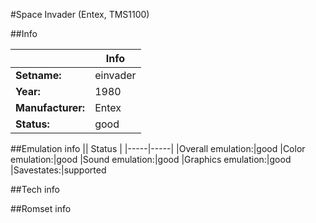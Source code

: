 #Space Invader (Entex, TMS1100)

##Info

||Info|
|-----|-----|
|**Setname:**|einvader
|**Year:**|1980
|**Manufacturer:**|Entex
|**Status:**|good

##Emulation info
|| Status |
|-----|-----|
|Overall emulation:|good
|Color emulation:|good
|Sound emulation:|good
|Graphics emulation:|good
|Savestates:|supported

##Tech info

##Romset info

<!--- START OF EDITED COMMENT DO NOT TOUCH TEXT ABOVE-->
